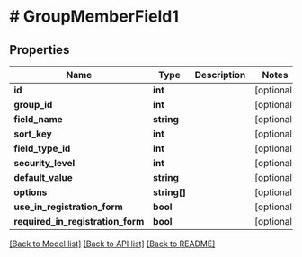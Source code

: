 # # GroupMemberField1

## Properties

Name | Type | Description | Notes
------------ | ------------- | ------------- | -------------
**id** | **int** |  | [optional]
**group_id** | **int** |  | [optional]
**field_name** | **string** |  | [optional]
**sort_key** | **int** |  | [optional]
**field_type_id** | **int** |  | [optional]
**security_level** | **int** |  | [optional]
**default_value** | **string** |  | [optional]
**options** | **string[]** |  | [optional]
**use_in_registration_form** | **bool** |  | [optional]
**required_in_registration_form** | **bool** |  | [optional]

[[Back to Model list]](../../README.md#models) [[Back to API list]](../../README.md#endpoints) [[Back to README]](../../README.md)
